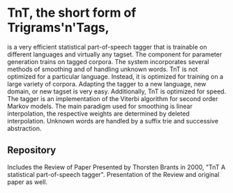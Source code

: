 # TnT, the short form of Trigrams'n'Tags, 
is a very efficient statistical part-of-speech tagger that is trainable on different languages and virtually any tagset. 
The component for parameter generation trains on tagged corpora. The system incorporates several methods of smoothing and 
of handling unknown words.
TnT is not optimized for a particular language. Instead, it is optimized for training on a large variety of corpora. 
Adapting the tagger to a new language, new domain, or new tagset is very easy. Additionally, TnT is optimized for speed.
The tagger is an implementation of the Viterbi algorithm for second order Markov models. 
The main paradigm used for smoothing is linear interpolation, the respective weights are determined by deleted interpolation.
Unknown words are handled by a suffix trie and successive abstraction.

## Repository 
Includes the Review of Paper Presented by Thorsten Brants in 2000, "TnT A statistical part-of-speech tagger". 
Presentation of the Review and original paper as well. 

